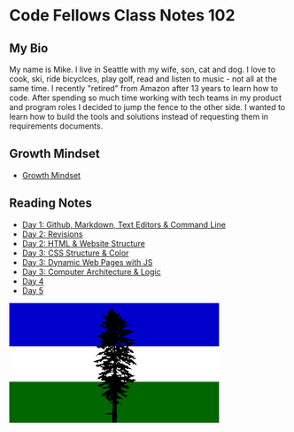 
# Code Fellows Class Notes 102

## My Bio
My name is Mike. I live in Seattle with my wife, son, cat and dog. I love to cook, ski, ride bicyclces, play golf, read and listen to music - not all at the same time. I recently "retired" from Amazon after 13 years to learn how to code. After spending so much time working with tech teams in my product and program roles I decided to jump the fence to the other side. I wanted to learn how to build the tools and solutions instead of requesting them in requirements documents.  

## Growth Mindset 
- [Growth Mindset](growthmindset.md)
 
## Reading Notes
- [Day 1: Github, Markdown, Text Editors & Command Line](Day1Notes.md)
- [Day 2: Revisions](revisions.md)
- [Day 2: HTML & Website Structure](how_to_html.md)
- [Day 3: CSS Structure & Color](CSS_notes.md)
- [Day 3: Dynamic Web Pages with JS](js_intro.md)
- [Day 3: Computer Architecture & Logic](architecture.md)
- [Day 4]()
- [Day 5]()


![Cascadia Flag](us}cas6.gif)
